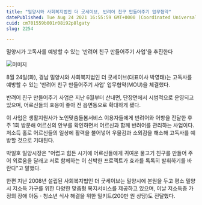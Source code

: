 ```yaml
---
title: "밀양시와 사회복지법인 더 굿세이브, 반려어 친구 만들어주기 업무협약"
datePublished: Tue Aug 24 2021 16:55:59 GMT+0000 (Coordinated Universal Time)
cuid: cm701559b001r08i92p8lgaty
slug: 2254

---
```



밀양시가 고독사를 예방할 수 있는 '반려어 친구 만들어주기 사업'을 추진한다

![이미지](https://cdn.hashnode.com/res/hashnode/image/upload/v1739251004724/2fa0a5a3-91f2-4540-99e7-afdbb22813df.jpeg)

8월 24일(화), 경남 밀양시와 사회복지법인 더 굿세이브(대표이사 박영태)는 고독사를 예방할 수 있는 '반려어 친구 만들어주기 사업' 업무협약(MOU)을 체결했다.

반려어 친구 만들어주기 사업은 지난 6월부터 산내면, 단장면에서 시범적으로 운영되고 있으며, 어르신들의 호응이 좋아 전 읍면동으로 확대하게 됐다.

이 사업은 생활지원사가 노인맞춤돌봄서비스 이용자들에게 반려어와 어항을 전달한 후 주 1회 방문해 어르신의 안부를 확인하면서 어르신과 함께 반려어를 관리하는 사업이다. 저소득 홀로 어르신들의 일상에 활력을 불어넣어 우울감과 소외감을 해소해 고독사를 예방할 것으로 기대된다.

박일호 밀양시장은 "어렵고 힘든 시기에 어르신들에게 귀여운 물고기 친구를 만들어 주어 외로움을 달래고 서로 함께하는 이 신박한 프로젝트가 효과를 톡톡히 발휘하기를 바란다"고 말했다.

한편 지난 2008년 설립된 사회복지법인 더 굿세이브는 밀양시에 본원을 두고 평소 밀양시 저소득 가구를 위한 다양한 맞춤형 복지서비스를 제공하고 있으며, 이날 저소득층 가정의 장애 아동ㆍ청소년 식사 해결을 위한 밀키트(200만 원 상당)도 전달했다.
